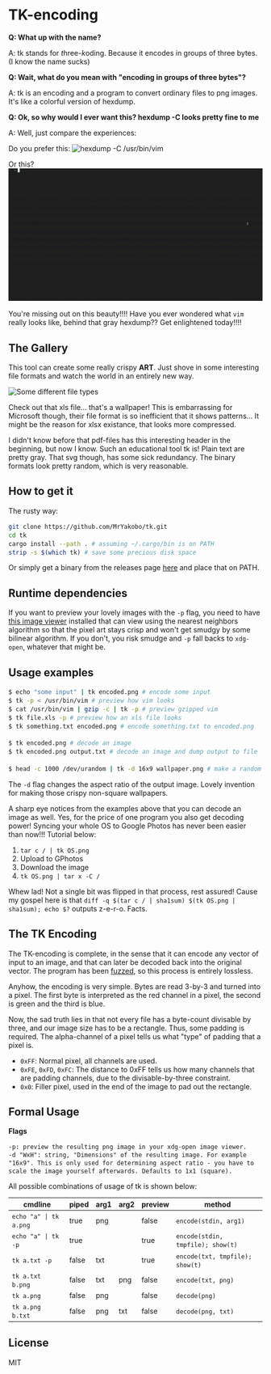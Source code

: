 # TK-encoding

**Q: What up with the name?**

A: tk stands for *t*hree-*k*oding. Because it encodes in groups of three bytes. (I know the name sucks)

**Q: Wait, what do you mean with "encoding in groups of three bytes"?**

A: tk is an encoding and a program to convert ordinary files to png images. It's like a colorful version of hexdump.

**Q: Ok, so why would I ever want this? hexdump -C looks pretty fine to me**

A: Well, just compare the experiences:

Do you prefer this: ![hexdump -C /usr/bin/vim](img/hexdump-vim.gif)

Or this? ![tk -p /usr/bin/vim](img/tk.gif)

You're missing out on this beauty!!!! Have you ever wondered what `vim` really looks like, behind that gray hexdump?? Get enlightened today!!!!

## The Gallery

This tool can create some really crispy **ART**. Just shove in some interesting file formats and watch the world in an entirely new way.

![Some different file types](img/gallery.png)

Check out that xls file... that's a wallpaper! This is embarrassing for Microsoft though, their file format is so inefficient that it shows patterns... It might be the reason for xlsx existance, that looks more compressed.

I didn't know before that pdf-files has this interesting header in the beginning, but now I know. Such an educational tool tk is! Plain text are pretty gray. That svg though, has some sick redundancy. The binary formats look pretty random, which is very reasonable.

## How to get it

The rusty way:

```bash
git clone https://github.com/MrYakobo/tk.git
cd tk
cargo install --path . # assuming ~/.cargo/bin is on PATH
strip -s $(which tk) # save some precious disk space
```

Or simply get a binary from the releases page [here](https://github.com/MrYakobo/tk/releases) and place that on PATH.

## Runtime dependencies

If you want to preview your lovely images with the `-p` flag, you need to have [this image viewer](https://github.com/eXeC64/imv) installed that can view using the nearest neighbors algorithm so that the pixel art stays crisp and won't get smudgy by some bilinear algorithm. If you don't, you risk smudge  and `-p` fall backs to `xdg-open`, whatever that might be.

## Usage examples

```bash
$ echo "some input" | tk encoded.png # encode some input
$ tk -p < /usr/bin/vim # preview how vim looks
$ cat /usr/bin/vim | gzip -c | tk -p # preview gzipped vim
$ tk file.xls -p # preview how an xls file looks
$ tk something.txt encoded.png # encode something.txt to encoded.png

$ tk encoded.png # decode an image
$ tk encoded.png output.txt # decode an image and dump output to file

$ head -c 1000 /dev/urandom | tk -d 16x9 wallpaper.png # make a random 16x9 wallpaper!
```

The `-d` flag changes the aspect ratio of the output image. Lovely invention for making those crispy non-square wallpapers.

A sharp eye notices from the examples above that you can decode an image as well. Yes, for the price of one program you also get decoding power! Syncing your whole OS to Google Photos has never been easier than now!!! Tutorial below:

1. `tar c / | tk OS.png`
2. Upload to GPhotos
3. Download the image
4. `tk OS.png | tar x -C /`

Whew lad! Not a single bit was flipped in that process, rest assured! Cause my gospel here is that `diff -q $(tar c / | sha1sum) $(tk OS.png | sha1sum); echo $?` outputs z-e-r-o. Facts.

## The TK Encoding

The TK-encoding is complete, in the sense that it can encode any vector of input to an image, and that can later be decoded back into the original vector. The program has been [fuzzed](https://github.com/rust-fuzz/cargo-fuzz), so this process is entirely lossless.

Anyhow, the encoding is very simple. Bytes are read 3-by-3 and turned into a pixel. The first byte is interpreted as the red channel in a pixel, the second is green and the third is blue.

Now, the sad truth lies in that not every file has a byte-count divisable by three, and our image size has to be a rectangle. Thus, some padding is required. The alpha-channel of a pixel tells us what "type" of padding that a pixel is.

- `0xFF`: Normal pixel, all channels are used.
- `0xFE`, `0xFD`, `0xFC`: The distance to 0xFF tells us how many channels that are padding channels, due to the divisable-by-three constraint.
- `0x0`: Filler pixel, used in the end of the image to pad out the rectangle.

## Formal Usage

**Flags**

    -p: preview the resulting png image in your xdg-open image viewer.
    -d "WxH": string, "Dimensions" of the resulting image. For example "16x9". This is only used for determining aspect ratio - you have to scale the image yourself afterwards. Defaults to 1x1 (square).

All possible combinations of usage of tk is shown below:

| cmdline                | piped | arg1 | arg2 | preview | method                              |
|------------------------|-------|------|------|---------|-------------------------------------|
| `echo "a" \| tk a.png` | true  | png  |      |  false  | `encode(stdin, arg1)`               |
| `echo "a" \| tk -p`    | true  |      |      |  true   | `encode(stdin, tmpfile); show(t)`   |
| `tk a.txt -p`          | false | txt  |      |  true   | `encode(txt, tmpfile); show(t)`     |
| `tk a.txt b.png`       | false | txt  | png  |  false  | `encode(txt, png)`                  |
| `tk a.png`             | false | png  |      |  false  | `decode(png)`                       |
| `tk a.png b.txt`       | false | png  | txt  |  false  | `decode(png, txt)`                  |

## License

MIT
